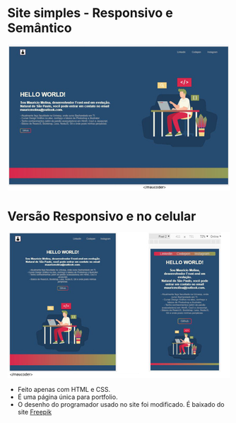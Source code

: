 # Site simples - Responsivo e Semântico
![](preview-site.jpg)
# Versão Responsivo e no celular
![](preview-responsivo-e-celular.jpg)
- Feito apenas com HTML e CSS.
- É uma página única para portfolio.
- O desenho do programador usado no site foi modificado. É baixado do site [Freepik](http://www.freepik.com)
